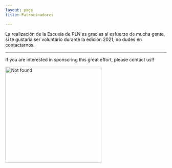 ```yaml
---
layout: page
title: Patrocinadores

---
```


La realización de la Escuela de PLN es gracias al esfuerzo de mucha gente, si te gustaría ser voluntario durante la edición 2021, no dudes en contactarnos.

---
If you are interested in sponsoring this great effort, please contact us!!

<div class="text-center">
  <img height="300" src="{{ 'assets/images/we_need_you.jpg' | relative_url }}" alt="Not found" />
</div>
